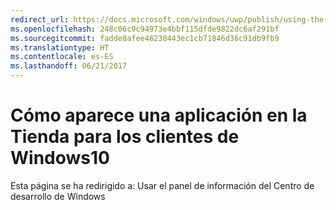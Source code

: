```yaml
---
redirect_url: https://docs.microsoft.com/windows/uwp/publish/using-the-windows-dev-center-dashboard
ms.openlocfilehash: 248c06c9c94973e4bbf115dfde9822dc6af291bf
ms.sourcegitcommit: fadde8afee46238443ec1cb71846d36c91db9fb9
ms.translationtype: HT
ms.contentlocale: es-ES
ms.lasthandoff: 06/21/2017
---
```

# <a name="how-your-app-appears-in-the-store-for-windows-10-customers"></a>Cómo aparece una aplicación en la Tienda para los clientes de Windows10


Esta página se ha redirigido a: Usar el panel de información del Centro de desarrollo de Windows